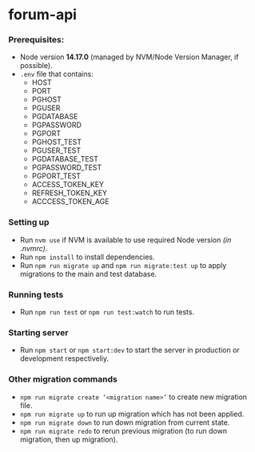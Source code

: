 # forum-api

### Prerequisites:

- Node version **14.17.0** (managed by NVM/Node Version Manager, if possible).
- `.env` file that contains:
   - HOST
   - PORT
   - PGHOST
   - PGUSER
   - PGDATABASE
   - PGPASSWORD
   - PGPORT
   - PGHOST_TEST
   - PGUSER_TEST
   - PGDATABASE_TEST
   - PGPASSWORD_TEST
   - PGPORT_TEST
   - ACCESS_TOKEN_KEY
   - REFRESH_TOKEN_KEY
   - ACCCESS_TOKEN_AGE

### Setting up

- Run `nvm use` if NVM is available to use required Node version *(in .nvmrc)*.
- Run `npm install` to install dependencies.
- Run `npm run migrate up` and `npm run migrate:test up` to apply migrations to the main and test database.

### Running tests

- Run `npm run test` or `npm run test:watch` to run tests.

### Starting server

- Run `npm start` or `npm start:dev` to start the server in production or development respectiveliy.

### Other migration commands

- `npm run migrate create ‘<migration name>’` to create new migration file.
- `npm run migrate up` to run up migration which has not been applied.
- `npm run migrate down` to run down migration from current state.
- `npm run migrate redo` to rerun previous migration (to run down migration, then up migration).
